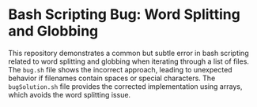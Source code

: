 # Bash Scripting Bug: Word Splitting and Globbing

This repository demonstrates a common but subtle error in bash scripting related to word splitting and globbing when iterating through a list of files.  The `bug.sh` file shows the incorrect approach, leading to unexpected behavior if filenames contain spaces or special characters.  The `bugSolution.sh` file provides the corrected implementation using arrays, which avoids the word splitting issue.